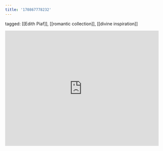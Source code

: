 ```yaml
---
title: '170867778232'
---
```

tagged: [[Edith Piaf]], [[romantic collection]], [[divine inspiration]]
<iframe allow="accelerometer; autoplay; clipboard-write; encrypted-media; gyroscope; picture-in-picture" allowfullscreen="" frameborder="0" height="375" id="youtube_iframe" src="https://www.youtube.com/embed/Puq-HecW2Es?feature=oembed&amp;enablejsapi=1&amp;origin=https://safe.txmblr.com&amp;wmode=opaque" width="500"></iframe>